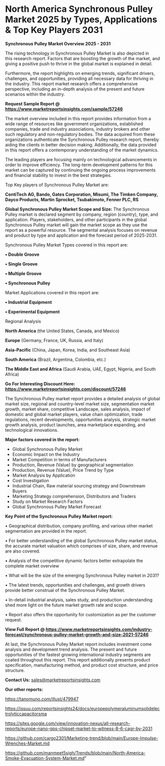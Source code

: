 # North America Synchronous Pulley Market 2025 by Types, Applications & Top Key Players 2031

<Strong> Synchronous Pulley Market Overview 2025 - 2031</strong>

The rising technology in Synchronous Pulley Market is also depicted in this research report. Factors that are boosting the growth of the market, and giving a positive push to thrive in the global market is explained in detail.

Furthermore, the report highlights on emerging trends, significant drivers, challenges, and opportunities, providing all necessary data for thriving in the industry. This report market research offers a comprehensive perspective, including an in-depth analysis of the present and future scenarios within the industry.

<strong>Request Sample Report @ <a href=https://www.marketreportsinsights.com/sample/57246>https://www.marketreportsinsights.com/sample/57246</a></strong>

The market overview included in this report provides information from a wide range of resources like government organizations, established companies, trade and industry associations, industry brokers and other such regulatory and non-regulatory bodies. The data acquired from these organizations authenticate the Synchronous Pulley research report, thereby aiding the clients in better decision making. Additionally, the data provided in this report offers a contemporary understanding of the market dynamics.

The leading players are focusing mainly on technological advancements in order to improve efficiency. The long-term development patterns for this market can be captured by continuing the ongoing process improvements and financial stability to invest in the best strategies.

Top Key players of Synchronous Pulley Market are:

<strong>ContiTech AG, Bando, Gates Corporation, Misumi, The Timken Company, Dayco Products, Martin Sprocket, Tsubakimoto, Fenner PLC, RS</strong>

<strong><b>Global Synchronous Pulley Market Scope and Size:</b></strong>
The Synchronous Pulley market is declared segment by company, region (country), type, and application. Players, stakeholders, and other participants in the global Synchronous Pulley market will gain the market scope as they use the report as a powerful resource. The segmental analysis focuses on revenue and product by type and application and the forecast period of 2025-2031.

Synchronous Pulley Market Types covered in this report are:

<strong>• Double Groove

• Single Groove

• Multiple Groove

• Synchronous Pulley</strong>

Market Applications covered in this report are:

<strong>• Industrial Equipment

• Experimental Equipment</strong> 

Regional Analysis

<strong>North America</strong> (the United States, Canada, and Mexico)

<strong>Europe</strong> (Germany, France, UK, Russia, and Italy)

<strong>Asia-Pacific</strong> (China, Japan, Korea, India, and Southeast Asia)

<strong>South America</strong> (Brazil, Argentina, Colombia, etc.)

<strong>The Middle East and Africa</strong> (Saudi Arabia, UAE, Egypt, Nigeria, and South Africa)

<strong>Go For Interesting Discount Here: <a href=https://www.marketreportsinsights.com/discount/57246>https://www.marketreportsinsights.com/discount/57246</a></strong>

The Synchronous Pulley market report provides a detailed analysis of global market size, regional and country-level market size, segmentation market growth, market share, competitive Landscape, sales analysis, impact of domestic and global market players, value chain optimization, trade regulations, recent developments, opportunities analysis, strategic market growth analysis, product launches, area marketplace expanding, and technological innovations.

<strong><b>Major factors covered in the report:</b></strong>
<ul>
  <li>Global Synchronous Pulley Market </li>
  <li>Economic Impact on the Industry</li>
  <li>Market Competition in terms of Manufacturers</li>
  <li>Production, Revenue (Value) by geographical segmentation</li>
  <li>Production, Revenue (Value), Price Trend by Type</li>
  <li>Market Analysis by Application</li>
  <li>Cost Investigation</li>
  <li>Industrial Chain, Raw material sourcing strategy and Downstream Buyers</li>
  <li>Marketing Strategy comprehension, Distributors and Traders</li>
  <li>Study on Market Research Factors</li>
  <li>Global Synchronous Pulley Market Forecast</li>
</ul>

<strong><b>Key Point of the Synchronous Pulley Market report:</b></strong>

• Geographical distribution, company profiling, and various other market segmentation are provided in the report.

• For better understanding of the global Synchronous Pulley market status, the accurate market valuation which comprises of size, share, and revenue are also covered.

• Analysis of the competitive dynamic factors better extrapolate the complete market overview

• What will be the size of the emerging Synchronous Pulley market in 2031?

• The latest trends, opportunities and challenges, and growth drivers provide better construal of the Synchronous Pulley Market.

• In-detail industrial analysis, sales study, and production understanding shed more light on the future market growth rate and scope.

• Report also offers the opportunity for customization as per the customer request.

<strong><b>View Full Report @ <a href=https://www.marketreportsinsights.com/industry-forecast/synchronous-pulley-market-growth-and-size-2021-57246>https://www.marketreportsinsights.com/industry-forecast/synchronous-pulley-market-growth-and-size-2021-57246</a></b></strong>


At last, the Synchronous Pulley Market report includes investment come analysis and development trend analysis. The present and future opportunities of the fastest growing international industry segments are coated throughout this report. This report additionally presents product specification, manufacturing method, and product cost structure, and price structure.

<strong>Contact Us:</strong>
sales@marketreportsinsights.com

<strong>Our other reports:</strong>

<a href=https://tanomuno.com/illust/479947>https://tanomuno.com/illust/479947</a>

<a href=https://issuu.com/reportsinsights24/docs/europepolymeraluminumsolidelectrolyticcapacitorsma>https://issuu.com/reportsinsights24/docs/europepolymeraluminumsolidelectrolyticcapacitorsma</a>

<a href=https://sites.google.com/view/innovation-nexus/all-research-reports/europe-nano-gps-chipset-market-to-witness-8-6-cagr-by-2031>https://sites.google.com/view/innovation-nexus/all-research-reports/europe-nano-gps-chipset-market-to-witness-8-6-cagr-by-2031</a>

<a href=https://github.com/cargo2301/Marketing-trend/blob/main/Europe-Impulse-Wrenches-Market.md>https://github.com/cargo2301/Marketing-trend/blob/main/Europe-Impulse-Wrenches-Market.md</a>

<a href=https://github.com/manmeet5sigh/Trends/blob/main/North-America-Smoke-Evacuation-System-Market.md>https://github.com/manmeet5sigh/Trends/blob/main/North-America-Smoke-Evacuation-System-Market.md</a>"
